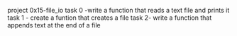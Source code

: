 project 0x15-file_io
task 0 -write a function that reads a text file and prints it
task 1 - create a funtion that creates a file
task 2- write a function that appends text at the end of a file
